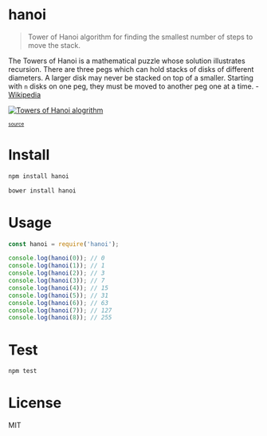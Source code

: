 # hanoi

> Tower of Hanoi algorithm for finding the smallest number of steps to move the stack.

The Towers of Hanoi is a mathematical puzzle whose solution illustrates recursion. There are three pegs which can hold stacks of disks of different diameters. A larger disk may never be stacked on top of a smaller. Starting with `n` disks on one peg, they must be moved to another peg one at a time. - [Wikipedia](https://en.wikipedia.org/wiki/Recursion_(computer_science)#Towers_of_Hanoi)

[![Towers of Hanoi alogrithm](https://upload.wikimedia.org/wikipedia/commons/6/60/Tower_of_Hanoi_4.gif)](https://en.wikipedia.org/wiki/Tower_of_Hanoi)

<sup><sub>[source](https://en.wikipedia.org/wiki/Tower_of_Hanoi)</sub></sup>

# Install

```bash
npm install hanoi
```

```bash
bower install hanoi
```

# Usage

```javascript
const hanoi = require('hanoi');

console.log(hanoi(0)); // 0
console.log(hanoi(1)); // 1
console.log(hanoi(2)); // 3
console.log(hanoi(3)); // 7
console.log(hanoi(4)); // 15
console.log(hanoi(5)); // 31
console.log(hanoi(6)); // 63
console.log(hanoi(7)); // 127
console.log(hanoi(8)); // 255
```

# Test

```bash
npm test
```

# License

MIT
